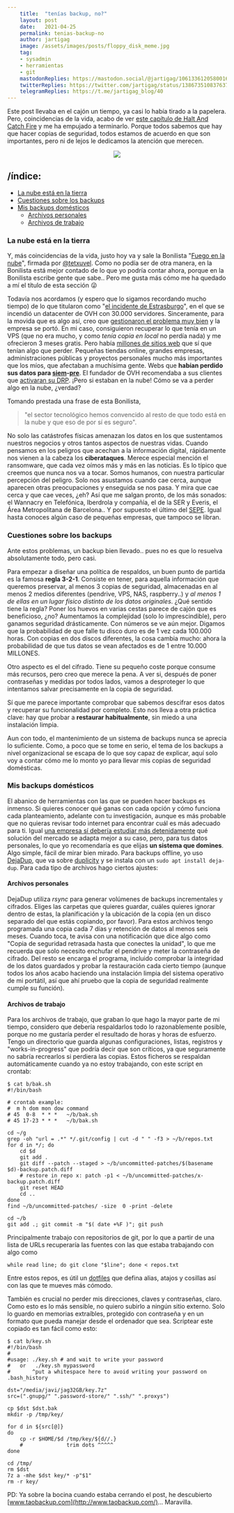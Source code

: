 ```yaml
---
    title:  "tenías backup, no?"
    layout: post
    date:   2021-04-25
    permalink: tenias-backup-no
    author: jartigag
    image: /assets/images/posts/floppy_disk_meme.jpg
    tag:
    - sysadmin
    - herramientas
    - git
    mastodonReplies: https://mastodon.social/@jartigag/106133612058001686
    twitterReplies: https://twitter.com/jartigag/status/1386735108376379398
    telegramReplies: https://t.me/jartigag_blog/40
---
```


Este post llevaba en el cajón un tiempo, ya casi lo había tirado a la papelera.
Pero, coincidencias de la vida, acabo de ver [este capítulo de Halt And Catch Fire](https://youtu.be/g4I4r9mkkNA) y me ha empujado a terminarlo.
Porque todos sabemos que hay que hacer copias de seguridad, todos estamos de acuerdo en que son importantes,
pero ni de lejos le dedicamos la atención que merecen.

<p align="center">
<img src="{{site.baseurl}}/assets/images/posts/floppy_disk_meme.jpg">
</p>

## /índice:

<!-- vim-markdown-toc GFM -->

* [La nube está en la tierra](#la-nube-está-en-la-tierra)
* [Cuestiones sobre los backups](#cuestiones-sobre-los-backups)
* [Mis backups domésticos](#mis-backups-domésticos)
    * [Archivos personales](#archivos-personales)
    * [Archivos de trabajo](#archivos-de-trabajo)

<!-- vim-markdown-toc -->

### La nube está en la tierra

Y, más coincidencias de la vida, justo hoy va y sale la Bonilista "[Fuego en la nube](https://mailchi.mp/bonillaware/la-bonilista-de-txetxu)",
firmada por [@tetxuvel](https://twitter.com/txetxuvel). Como no podía ser de otra manera, en la Bonilista está mejor contado de lo que
yo podría contar ahora, porque en la Bonilista escribe gente que sabe.. Pero me gusta más cómo me ha quedado a mí el título de esta sección 😜

Todavía nos acordamos (y espero que lo sigamos recordando mucho tiempo) de lo que titularon como "[el incidente de Estrasburgo](https://twitter.com/xgarreau/status/1369559995491172354)",
en el que se incendió un datacenter de OVH con 30.000 servidores. Sinceramente, para la movida que es algo así, creo que
[gestionaron el problema muy bien](https://www.ovh.ie/news/press/cpl1786.strasbourg-datacentre-latest-information) y la empresa se portó.
En mi caso, consiguieron recuperar lo que tenía en un VPS (que no era mucho, y como *tenía copia en local* no perdía nada) y me ofrecieron
3 meses gratis. Pero había [millones de sitios web](https://www.reuters.com/article/us-france-ovh-fire-idUSKBN2B20NU) que sí que tenían algo que perder.
Pequeñas tiendas online, grandes empresas, administraciones públicas y proyectos personales mucho más importantes que los míos, que afectaban
a muchísima gente. Webs que **habían perdido sus datos
para [siem](https://www.datacenterdynamics.com/en/news/ovh-fire-destroys-rust-game-data-takes-other-sites-offline/)-[pre](https://twitter.com/amhashish/status/1369553833395957760)**.
El fundador de OVH recomendaba a sus clientes que [activaran su DRP](https://twitter.com/olesovhcom/status/1369478732247932929).
¡Pero si estaban en la nube! Cómo se va a perder algo en la nube, ¿verdad?

Tomando prestada una frase de esta Bonilista,
> "el sector tecnológico hemos convencido al resto de que todo está en la nube y que eso de por sí es seguro".

No solo las catástrofes físicas amenazan los datos en los que sustentamos nuestros negocios y otros tantos aspectos de nuestras vidas.
Cuando pensamos en los peligros que acechan a la información digital, rápidamente nos vienen a la cabeza los **ciberataques**.
Merece especial mención el ransomware, que cada vez oímos más y más en las noticias. Es lo típico que creemos que nunca nos va a tocar.
Somos humanos, con nuestra particular percepción del peligro. Solo nos asustamos cuando cae cerca, aunque aparecen otras preocupaciones
y enseguida se nos pasa. Y mira que cae cerca y que cae veces, ¿eh? Así que me salgan pronto, de los más sonados: el Wannacry en Telefónica,
Iberdrola y compañía, el de la SER y Everis, el Área Metropolitana de Barcelona.. Y por supuesto el último del
[SEPE](https://www.economiadigital.es/economia/el-hackeo-al-sepe-retrasa-el-cobro-de-prestaciones-de-mas-de-100-000-parados.html).
Igual hasta conoces algún caso de pequeñas empresas, que tampoco se libran.

### Cuestiones sobre los backups

Ante estos problemas, un backup bien llevado.. pues no es que lo resuelva absolutamente todo, pero casi.

Para empezar a diseñar una política de respaldos, un buen punto de partida es la famosa **regla 3-2-1**.
Consiste en tener, para aquella información que queremos preservar, al menos 3 copias de seguridad,
almacenadas en al menos 2 medios diferentes (pendrive, VPS, NAS, raspberry..) y *al menos 1 de ellas
en un lugar físico distinto de los datos originales*. ¿Qué sentido tiene la regla? Poner los huevos en varias cestas parece de cajón que es
beneficioso, ¿no? Aumentamos la complejidad (solo lo imprescindible), pero ganamos seguridad drásticamente. Con números se ve aún mejor.
Digamos que la probabilidad de que falle tu disco duro es de 1 vez cada 100.000 horas. Con copias en dos discos diferentes,
la cosa cambia mucho: ahora la probabilidad de que tus datos se vean afectados es de 1 entre 10.000 MILLONES.

Otro aspecto es el del cifrado. Tiene su pequeño coste porque consume más recursos, pero creo que merece la pena.
A ver si, después de poner contraseñas y medidas por todos lados, vamos a desproteger lo que intentamos salvar precisamente en la copia de seguridad.

Sí que me parece importante comprobar que sabemos descifrar esos datos y recuperar su funcionalidad por completo.
Esto nos lleva a otra práctica clave: hay que probar a **restaurar habitualmente**, sin miedo a una instalación limpia.

Aun con todo, el mantenimiento de un sistema de backups nunca se aprecia lo suficiente.
Como, a poco que se tome en serio, el tema de los backups a nivel organizacional se escapa de lo que soy capaz de explicar,
aquí solo voy a contar cómo me lo monto yo para llevar mis copias de seguridad domésticas.

### Mis backups domésticos

El abanico de herramientas con las que se pueden hacer backups es inmenso. Si quieres conocer qué ganas
con cada opción y cómo funciona cada planteamiento, adelante con tu investigación, aunque es más probable
que no quieras revisar todo internet para encontrar cuál es más adecuado para ti. Igual
[una empresa sí debería estudiar más detenidamente](https://www.incibe.es/sites/default/files/contenidos/politicas/documentos/copias-seguridad.pdf)
qué solución del mercado se adapta mejor a su caso, pero, para tus datos personales, lo que yo
recomendaría es que elijas **un sistema que domines**. Algo simple, fácil de mirar bien mirado.
Para backups offline, yo uso [DejaDup](https://wiki.gnome.org/Apps/DejaDup), que va sobre [duplicity](http://duplicity.nongnu.org/) y se instala
con un `sudo apt install deja-dup`. Para cada tipo de archivos hago ciertos ajustes:

#### Archivos personales

DejaDup utiliza *rsync* para generar volúmenes de backups incrementales y cifrados.
Eliges las carpetas que quieres guardar, cuáles quieres ignorar dentro de estas, la planificación y la ubicación de la copia
(en un disco separado del que estás copiando, por favor). Para estos archivos tengo programada una copia cada 7 días y retención de datos al menos seis meses.
Cuando toca, te avisa con una notificación que dice algo como "Copia de seguridad retrasada hasta que conectes la unidad",
lo que me recuerda que solo necesito enchufar el pendrive y meter la contraseña de cifrado.
Del resto se encarga el programa, incluido comprobar la integridad de los datos guardados y probar la restauración cada
cierto tiempo (aunque todos los años acabo haciendo una instalación limpia del sistema operativo de mi portátil, así que
ahí pruebo que la copia de seguridad realmente cumple su función).

#### Archivos de trabajo

Para los archivos de trabajo, que graban lo que hago la mayor parte de mi tiempo, considero que debería respaldarlos
todo lo razonablemente posible, porque no me gustaría perder el resultado de horas y horas de esfuerzo.
Tengo un directorio que guarda algunas configuraciones, listas, registros y "works-in-progress" que podría decir que son críticos,
ya que seguramente no sabría recrearlos si perdiera las copias. Estos ficheros se respaldan automáticamente cuando ya no estoy trabajando,
con este script en crontab:

```
$ cat b/bak.sh
#!/bin/bash

# crontab example:
#  m h dom mon dow command
# 45  0-8  * * *   ~/b/bak.sh
# 45 17-23 * * *   ~/b/bak.sh

cd ~/g
grep -oh "url = .*" */.git/config | cut -d " " -f3 > ~/b/repos.txt
for d in */; do
    cd $d
    git add .
    git diff --patch --staged > ~/b/uncommitted-patches/$(basename $d)-backup.patch.diff
    # restore in repo x: patch -p1 < ~/b/uncommitted-patches/x-backup.patch.diff
    git reset HEAD
    cd ..
done
find ~/b/uncommitted-patches/ -size  0 -print -delete

cd ~/b
git add .; git commit -m "$( date +%F )"; git push
```

Principalmente trabajo con repositorios de git, por lo que a partir de una lista de URLs recuperaría las fuentes con las que estaba trabajando
con algo como

`while read line; do git clone "$line"; done < repos.txt`

Entre estos repos, es útil un [dotfiles](https://github.com/jartigag/dotfiles) que defina alias, atajos y cosillas así con las que te mueves más cómodo.

También es crucial no perder mis direcciones, claves y contraseñas, claro.
Como esto es lo más sensible, no quiero subirlo a ningún sitio externo.
Solo lo guardo en memorias extraíbles, protegido con contraseña y en un formato que pueda manejar desde el ordenador que sea.
Scriptear este copiado es tan fácil como esto:

```
$ cat b/key.sh
#!/bin/bash
#
#usage: ./key.sh # and wait to write your password
#   or   ./key.sh mypassword
#       ^put a whitespace here to avoid writing your password on .bash_history

dst="/media/javi/jag32GB/key.7z"
src=(".gnupg/" ".password-store/" ".ssh/" ".proxys")

cp $dst $dst.bak
mkdir -p /tmp/key/

for d in ${src[@]}
do
    cp -r $HOME/$d /tmp/key/${d//.}
    #              trim dots ^^^^^
done

cd /tmp/
rm $dst
7z a -mhe $dst key/* -p"$1"
rm -r key/
```

PD: Ya sobre la bocina cuando estaba cerrando el post, he descubierto [www.taobackup.com](http://www.taobackup.com/)... Maravilla.
